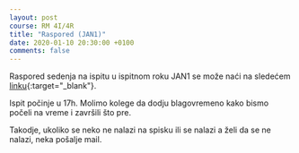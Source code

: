 ```yaml
---
layout: post
course: RM 4I/4R
title: "Raspored (JAN1)"
date: 2020-01-10 20:30:00 +0100
comments: false
---
```


Raspored sedenja na ispitu u ispitnom roku JAN1 se može naći na sledećem 
[linku](https://docs.google.com/spreadsheets/d/1QEqSiwNN7GmJxSBskGgJVQtm1KOG9ztiWEJA7TBp-Mw/edit?usp=sharing){:target="_blank"}.

Ispit počinje u 17h. Molimo kolege da dodju blagovremeno kako bismo počeli na vreme i završili što pre.

Takodje, ukoliko se neko ne nalazi na spisku ili se nalazi a želi da se ne nalazi, neka pošalje mail.